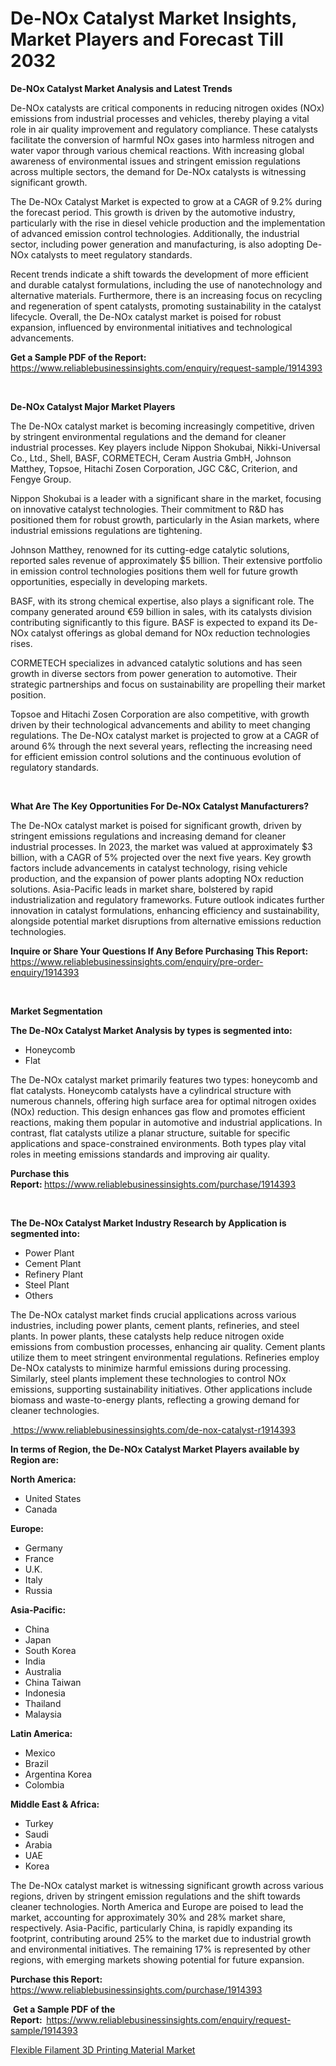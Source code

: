 <p><h1>De-NOx Catalyst Market Insights, Market Players and Forecast Till 2032</h1></p><p><strong>De-NOx Catalyst Market Analysis and Latest Trends</strong></p>
<p><p>De-NOx catalysts are critical components in reducing nitrogen oxides (NOx) emissions from industrial processes and vehicles, thereby playing a vital role in air quality improvement and regulatory compliance. These catalysts facilitate the conversion of harmful NOx gases into harmless nitrogen and water vapor through various chemical reactions. With increasing global awareness of environmental issues and stringent emission regulations across multiple sectors, the demand for De-NOx catalysts is witnessing significant growth.</p><p>The De-NOx Catalyst Market is expected to grow at a CAGR of 9.2% during the forecast period. This growth is driven by the automotive industry, particularly with the rise in diesel vehicle production and the implementation of advanced emission control technologies. Additionally, the industrial sector, including power generation and manufacturing, is also adopting De-NOx catalysts to meet regulatory standards.</p><p>Recent trends indicate a shift towards the development of more efficient and durable catalyst formulations, including the use of nanotechnology and alternative materials. Furthermore, there is an increasing focus on recycling and regeneration of spent catalysts, promoting sustainability in the catalyst lifecycle. Overall, the De-NOx catalyst market is poised for robust expansion, influenced by environmental initiatives and technological advancements.</p></p>
<p><strong>Get a Sample PDF of the Report:&nbsp;</strong> <a href="https://www.reliablebusinessinsights.com/enquiry/request-sample/1914393?utm_campaign=1789&utm_medium=2&utm_source=Github&utm_content=ia&utm_term=03042025&utm_id=de-nox-catalyst">https://www.reliablebusinessinsights.com/enquiry/request-sample/1914393</a></p>
<p>&nbsp;</p>
<p><strong>De-NOx Catalyst Major Market Players</strong></p>
<p><p>The De-NOx catalyst market is becoming increasingly competitive, driven by stringent environmental regulations and the demand for cleaner industrial processes. Key players include Nippon Shokubai, Nikki-Universal Co., Ltd., Shell, BASF, CORMETECH, Ceram Austria GmbH, Johnson Matthey, Topsoe, Hitachi Zosen Corporation, JGC C&C, Criterion, and Fengye Group.</p><p>Nippon Shokubai is a leader with a significant share in the market, focusing on innovative catalyst technologies. Their commitment to R&D has positioned them for robust growth, particularly in the Asian markets, where industrial emissions regulations are tightening. </p><p>Johnson Matthey, renowned for its cutting-edge catalytic solutions, reported sales revenue of approximately $5 billion. Their extensive portfolio in emission control technologies positions them well for future growth opportunities, especially in developing markets.</p><p>BASF, with its strong chemical expertise, also plays a significant role. The company generated around €59 billion in sales, with its catalysts division contributing significantly to this figure. BASF is expected to expand its De-NOx catalyst offerings as global demand for NOx reduction technologies rises.</p><p>CORMETECH specializes in advanced catalytic solutions and has seen growth in diverse sectors from power generation to automotive. Their strategic partnerships and focus on sustainability are propelling their market position.</p><p>Topsoe and Hitachi Zosen Corporation are also competitive, with growth driven by their technological advancements and ability to meet changing regulations. The De-NOx catalyst market is projected to grow at a CAGR of around 6% through the next several years, reflecting the increasing need for efficient emission control solutions and the continuous evolution of regulatory standards.</p></p>
<p>&nbsp;</p>
<p><strong>What Are The Key Opportunities For De-NOx Catalyst Manufacturers?</strong></p>
<p><p>The De-NOx catalyst market is poised for significant growth, driven by stringent emissions regulations and increasing demand for cleaner industrial processes. In 2023, the market was valued at approximately $3 billion, with a CAGR of 5% projected over the next five years. Key growth factors include advancements in catalyst technology, rising vehicle production, and the expansion of power plants adopting NOx reduction solutions. Asia-Pacific leads in market share, bolstered by rapid industrialization and regulatory frameworks. Future outlook indicates further innovation in catalyst formulations, enhancing efficiency and sustainability, alongside potential market disruptions from alternative emissions reduction technologies.</p></p>
<p><strong>Inquire or Share Your Questions If Any Before Purchasing This Report:</strong> <a href="https://www.reliablebusinessinsights.com/enquiry/pre-order-enquiry/1914393?utm_campaign=1789&utm_medium=2&utm_source=Github&utm_content=ia&utm_term=03042025&utm_id=de-nox-catalyst">https://www.reliablebusinessinsights.com/enquiry/pre-order-enquiry/1914393</a></p>
<p>&nbsp;</p>
<p><strong>Market Segmentation</strong></p>
<p><strong>The De-NOx Catalyst Market Analysis by types is segmented into:</strong></p>
<p><ul><li>Honeycomb</li><li>Flat</li></ul></p>
<p><p>The De-NOx catalyst market primarily features two types: honeycomb and flat catalysts. Honeycomb catalysts have a cylindrical structure with numerous channels, offering high surface area for optimal nitrogen oxides (NOx) reduction. This design enhances gas flow and promotes efficient reactions, making them popular in automotive and industrial applications. In contrast, flat catalysts utilize a planar structure, suitable for specific applications and space-constrained environments. Both types play vital roles in meeting emissions standards and improving air quality.</p></p>
<p><strong>Purchase this Report:&nbsp;</strong><a href="https://www.reliablebusinessinsights.com/purchase/1914393?utm_campaign=1789&utm_medium=2&utm_source=Github&utm_content=ia&utm_term=03042025&utm_id=de-nox-catalyst">https://www.reliablebusinessinsights.com/purchase/1914393</a></p>
<p>&nbsp;</p>
<p><strong>The De-NOx Catalyst Market Industry Research by Application is segmented into:</strong></p>
<p><ul><li>Power Plant</li><li>Cement Plant</li><li>Refinery Plant</li><li>Steel Plant</li><li>Others</li></ul></p>
<p><p>The De-NOx catalyst market finds crucial applications across various industries, including power plants, cement plants, refineries, and steel plants. In power plants, these catalysts help reduce nitrogen oxide emissions from combustion processes, enhancing air quality. Cement plants utilize them to meet stringent environmental regulations. Refineries employ De-NOx catalysts to minimize harmful emissions during processing. Similarly, steel plants implement these technologies to control NOx emissions, supporting sustainability initiatives. Other applications include biomass and waste-to-energy plants, reflecting a growing demand for cleaner technologies.</p></p>
<p><a href="https://www.reliablebusinessinsights.com/de-nox-catalyst-r1914393?utm_campaign=1789&utm_medium=2&utm_source=Github&utm_content=ia&utm_term=03042025&utm_id=de-nox-catalyst">&nbsp;https://www.reliablebusinessinsights.com/de-nox-catalyst-r1914393</a></p>
<p><strong>In terms of Region, the De-NOx Catalyst Market Players available by Region are:</strong></p>
<p>
    <p> <strong> North America: </strong>
        <ul>
            <li>United States</li>
            <li>Canada</li>
        </ul>
        </p> 
    <p> <strong> Europe: </strong>
        <ul>
            <li>Germany</li>
            <li>France</li>
            <li>U.K.</li>
            <li>Italy</li>
            <li>Russia</li>
        </ul>
        </p> 
    <p> <strong> Asia-Pacific: </strong>
        <ul>
            <li>China</li>
            <li>Japan</li>
            <li>South Korea</li>
            <li>India</li>
            <li>Australia</li>
            <li>China Taiwan</li>
            <li>Indonesia</li>
            <li>Thailand</li>
            <li>Malaysia</li>
        </ul>
        </p> 
    <p> <strong> Latin America: </strong>
        <ul>
            <li>Mexico</li>
            <li>Brazil</li>
            <li>Argentina Korea</li>
            <li>Colombia</li>
        </ul>
        </p> 
    <p> <strong> Middle East & Africa: </strong>
        <ul>
            <li>Turkey</li>
            <li>Saudi</li>
            <li>Arabia</li>
            <li>UAE</li>
            <li>Korea</li>
        </ul>
    </p>
    </p>
<p><p>The De-NOx catalyst market is witnessing significant growth across various regions, driven by stringent emission regulations and the shift towards cleaner technologies. North America and Europe are poised to lead the market, accounting for approximately 30% and 28% market share, respectively. Asia-Pacific, particularly China, is rapidly expanding its footprint, contributing around 25% to the market due to industrial growth and environmental initiatives. The remaining 17% is represented by other regions, with emerging markets showing potential for future expansion.</p></p>
<p><strong>Purchase this Report: </strong><a href="https://www.reliablebusinessinsights.com/purchase/1914393?utm_campaign=1789&utm_medium=2&utm_source=Github&utm_content=ia&utm_term=03042025&utm_id=de-nox-catalyst">https://www.reliablebusinessinsights.com/purchase/1914393</a></p>
<p>&nbsp;<strong>Get a Sample PDF of the Report:&nbsp;&nbsp;</strong><a href="https://www.reliablebusinessinsights.com/enquiry/request-sample/1914393?utm_campaign=1789&utm_medium=2&utm_source=Github&utm_content=ia&utm_term=03042025&utm_id=de-nox-catalyst">https://www.reliablebusinessinsights.com/enquiry/request-sample/1914393</a></p>
<p><strong></strong></p>
<p><p><a href="https://github.com/HobertDavis43/Market-Research-Report-List-2/blob/main/flexible-filament-3d-printing-material-market.md?utm_campaign=1789&utm_medium=2&utm_source=Github&utm_content=ia&utm_term=03042025&utm_id=de-nox-catalyst">Flexible Filament 3D Printing Material Market</a></p></p>